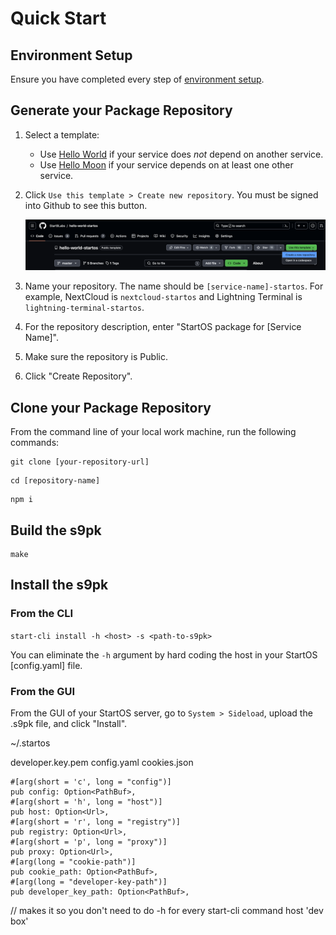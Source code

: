 # Quick Start

## Environment Setup

Ensure you have completed every step of [environment setup](./environment-setup.md).

## Generate your Package Repository

1. Select a template:

   - Use <a href="https://github.com/Start9Labs/hello-world-startos" target="_blank">Hello World</a> if your service does _not_ depend on another service.
   - Use <a href="https://github.com/Start9Labs/hello-moon-startos" target="_blank">Hello Moon</a> if your service depends on at least one other service.

1. Click `Use this template > Create new repository`. You must be signed into Github to see this button.

   ![use Github template](./assets/use-github-template.png)

1. Name your repository. The name should be `[service-name]-startos`. For example, NextCloud is `nextcloud-startos` and Lightning Terminal is `lightning-terminal-startos`.

1. For the repository description, enter "StartOS package for [Service Name]".

1. Make sure the repository is Public.

1. Click "Create Repository".

## Clone your Package Repository

From the command line of your local work machine, run the following commands:

```
git clone [your-repository-url]
```

```
cd [repository-name]
```

```
npm i
```

## Build the s9pk

    make

## Install the s9pk

### From the CLI

`start-cli install -h <host> -s <path-to-s9pk>`

You can eliminate the `-h` argument by hard coding the host in your StartOS [config.yaml] file.

### From the GUI

From the GUI of your StartOS server, go to `System > Sideload`, upload the .s9pk file, and click "Install".

~/.startos

developer.key.pem
config.yaml
cookies.json

    #[arg(short = 'c', long = "config")]
    pub config: Option<PathBuf>,
    #[arg(short = 'h', long = "host")]
    pub host: Option<Url>,
    #[arg(short = 'r', long = "registry")]
    pub registry: Option<Url>,
    #[arg(short = 'p', long = "proxy")]
    pub proxy: Option<Url>,
    #[arg(long = "cookie-path")]
    pub cookie_path: Option<PathBuf>,
    #[arg(long = "developer-key-path")]
    pub developer_key_path: Option<PathBuf>,

// makes it so you don't need to do -h for every start-cli command
host 'dev box'
